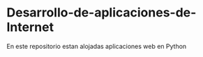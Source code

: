 Desarrollo-de-aplicaciones-de-Internet
======================================

En este repositorio estan alojadas aplicaciones web en Python
